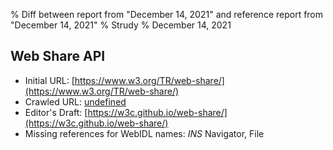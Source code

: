 % Diff between report from "December 14, 2021" and reference report from "December 14, 2021"
% Strudy
% December 14, 2021

## Web Share API

- Initial URL: [https://www.w3.org/TR/web-share/](https://www.w3.org/TR/web-share/)
- Crawled URL: [undefined](undefined)
- Editor's Draft: [https://w3c.github.io/web-share/](https://w3c.github.io/web-share/)
- Missing references for WebIDL names: *INS* Navigator, File




